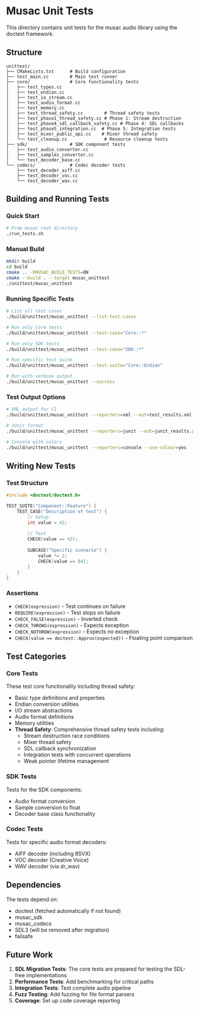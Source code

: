 # Musac Unit Tests

This directory contains unit tests for the musac audio library using the doctest framework.

## Structure

```
unittest/
├── CMakeLists.txt      # Build configuration
├── test_main.cc        # Main test runner
├── core/               # Core functionality tests
│   ├── test_types.cc
│   ├── test_endian.cc
│   ├── test_io_stream.cc
│   ├── test_audio_format.cc
│   ├── test_memory.cc
│   ├── test_thread_safety.cc        # Thread safety tests
│   ├── test_phase1_thread_safety.cc # Phase 1: Stream destruction
│   ├── test_phase4_sdl_callback_safety.cc # Phase 4: SDL callbacks
│   ├── test_phase5_integration.cc  # Phase 5: Integration tests
│   ├── test_mixer_public_api.cc    # Mixer thread safety
│   └── test_cleanup.cc              # Resource cleanup tests
├── sdk/                # SDK component tests
│   ├── test_audio_converter.cc
│   ├── test_samples_converter.cc
│   └── test_decoder_base.cc
└── codecs/             # Codec decoder tests
    ├── test_decoder_aiff.cc
    ├── test_decoder_voc.cc
    └── test_decoder_wav.cc
```

## Building and Running Tests

### Quick Start
```bash
# From musac root directory
./run_tests.sh
```

### Manual Build
```bash
mkdir build
cd build
cmake .. -DMUSAC_BUILD_TESTS=ON
cmake --build . --target musac_unittest
./unittest/musac_unittest
```

### Running Specific Tests
```bash
# List all test cases
./build/unittest/musac_unittest --list-test-cases

# Run only Core tests
./build/unittest/musac_unittest --test-case="Core::*"

# Run only SDK tests
./build/unittest/musac_unittest --test-case="SDK::*"

# Run specific test suite
./build/unittest/musac_unittest --test-suite="Core::Endian"

# Run with verbose output
./build/unittest/musac_unittest --success
```

### Test Output Options
```bash
# XML output for CI
./build/unittest/musac_unittest --reporters=xml --out=test_results.xml

# JUnit format
./build/unittest/musac_unittest --reporters=junit --out=junit_results.xml

# Console with colors
./build/unittest/musac_unittest --reporters=console --use-colour=yes
```

## Writing New Tests

### Test Structure
```cpp
#include <doctest/doctest.h>

TEST_SUITE("Component::Feature") {
    TEST_CASE("Description of test") {
        // Setup
        int value = 42;
        
        // Test
        CHECK(value == 42);
        
        SUBCASE("Specific scenario") {
            value *= 2;
            CHECK(value == 84);
        }
    }
}
```

### Assertions
- `CHECK(expression)` - Test continues on failure
- `REQUIRE(expression)` - Test stops on failure
- `CHECK_FALSE(expression)` - Inverted check
- `CHECK_THROWS(expression)` - Expects exception
- `CHECK_NOTHROW(expression)` - Expects no exception
- `CHECK(value == doctest::Approx(expected))` - Floating point comparison

## Test Categories

### Core Tests
These test core functionality including thread safety:
- Basic type definitions and properties
- Endian conversion utilities
- I/O stream abstractions
- Audio format definitions
- Memory utilities
- **Thread Safety**: Comprehensive thread safety tests including:
  - Stream destruction race conditions
  - Mixer thread safety
  - SDL callback synchronization
  - Integration tests with concurrent operations
  - Weak pointer lifetime management

### SDK Tests
Tests for the SDK components:
- Audio format conversion
- Sample conversion to float
- Decoder base class functionality

### Codec Tests
Tests for specific audio format decoders:
- AIFF decoder (including 8SVX)
- VOC decoder (Creative Voice)
- WAV decoder (via dr_wav)

## Dependencies

The tests depend on:
- doctest (fetched automatically if not found)
- musac_sdk
- musac_codecs
- SDL3 (will be removed after migration)
- failsafe

## Future Work

1. **SDL Migration Tests**: The core tests are prepared for testing the SDL-free implementations
2. **Performance Tests**: Add benchmarking for critical paths
3. **Integration Tests**: Test complete audio pipeline
4. **Fuzz Testing**: Add fuzzing for file format parsers
5. **Coverage**: Set up code coverage reporting